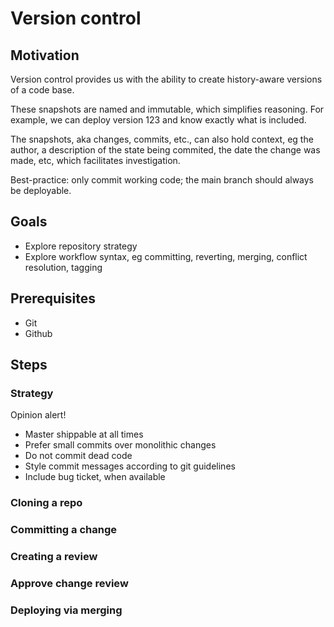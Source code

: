 # Version control

## Motivation

Version control provides us with the ability to create history-aware versions of a code base.

These snapshots are named and immutable, which simplifies reasoning. For example, we can deploy version 123 and know exactly what is included.

The snapshots, aka changes, commits, etc., can also hold context, eg the author, a description of the state being commited, the date the change was made, etc, which facilitates investigation.

Best-practice: only commit working code; the main branch should always be deployable.

## Goals

* Explore repository strategy
* Explore workflow syntax, eg committing, reverting, merging, conflict resolution, tagging

## Prerequisites

* Git
* Github

## Steps

### Strategy

Opinion alert!

* Master shippable at all times
* Prefer small commits over monolithic changes
* Do not commit dead code
* Style commit messages according to git guidelines
* Include bug ticket, when available

### Cloning a repo

### Committing a change

### Creating a review

### Approve change review

### Deploying via merging
